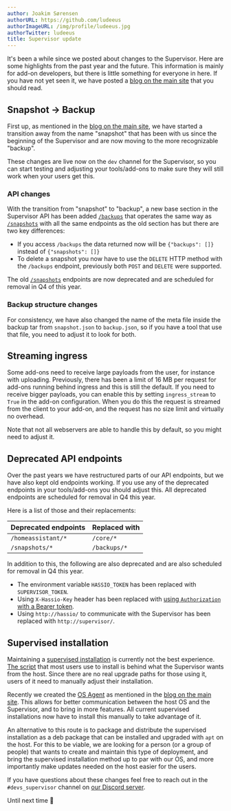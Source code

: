 ```yaml
---
author: Joakim Sørensen
authorURL: https://github.com/ludeeus
authorImageURL: /img/profile/ludeeus.jpg
authorTwitter: ludeeus
title: Supervisor update
---
```


It's been a while since we posted about changes to the Supervisor. Here are some highlights from the past year and the future. This information is mainly for add-on developers, but there is little something for everyone in here. If you have not yet seen it, we have posted a [blog on the main site][main_blog] that you should read.

## Snapshot -> Backup

First up, as mentioned in the [blog on the main site][main_blog], we have started a transition away from the name "snapshot" that has been with us since the beginning of the Supervisor and are now moving to the more recognizable "backup".

These changes are live now on the `dev` channel for the Supervisor, so you can start testing and adjusting your tools/add-ons to make sure they will still work when your users get this.

### API changes

With the transition from "snapshot" to "backup", a new base section in the Supervisor API has been added [`/backups`][supervisor_api_backups] that operates the same way as [`/snapshots`][supervisor_api_snapshots] with all the same endpoints as the old section has but there are two key differences:

- If you access `/backups` the data returned now will be `{"backups": []}` instead of `{"snapshots": []}`
- To delete a snapshot you now have to use the `DELETE` HTTP method with the `/backups` endpoint, previously both `POST` and `DELETE` were supported.

The old [`/snapshots`][supervisor_api_snapshots] endpoints are now deprecated and are scheduled for removal in Q4 of this year.

### Backup structure changes

For consistency, we have also changed the name of the meta file inside the backup tar from `snapshot.json` to `backup.json`, so if you have a tool that use that file, you need to adjust it to look for both.

## Streaming ingress

Some add-ons need to receive large payloads from the user, for instance with uploading. Previously, there has been a limit of 16 MB per request for add-ons running behind ingress and this is still the default. If you need to receive bigger payloads, you can enable this by setting `ingress_stream` to `True` in the add-on configuration. When you do this the request is streamed from the client to your add-on, and the request has no size limit and virtually no overhead.

Note that not all webservers are able to handle this by default, so you might need to adjust it.

## Deprecated API endpoints

Over the past years we have restructured parts of our API endpoints, but we have also kept old endpoints working. If you use any of the deprecated endpoints in your tools/add-ons you should adjust this. All deprecated endpoints are scheduled for removal in Q4 this year.

Here is a list of those and their replacements:

Deprecated endpoints | Replaced with
-- | --
`/homeassistant/*` | `/core/*`
`/snapshots/*` | `/backups/*`

In addition to this, the following are also deprecated and are also scheduled for removal in Q4 this year.

- The environment variable `HASSIO_TOKEN` has been replaced with `SUPERVISOR_TOKEN`.
- Using `X-Hassio-Key` header has been replaced with [using `Authorization` with a Bearer token][api_example].
- Using `http://hassio/` to communicate with the Supervisor has been replaced with `http://supervisor/`.

## Supervised installation

Maintaining a [supervised installation][supervised_installation] is currently not the best experience. [The script][supervised_script] that most users use to install is behind what the Supervisor wants from the host. Since there are no real upgrade paths for those using it, users of it need to manually adjust their installation.

Recently we created the [OS Agent][os_agent] as mentioned in the [blog on the main site][main_blog]. This allows for better communication between the host OS and the Supervisor, and to bring in more features. All current supervised installations now have to install this manually to take advantage of it.

An alternative to this route is to package and distribute the supervised installation as a deb package that can be installed and upgraded with `apt` on the host. For this to be viable, we are looking for a person (or a group of people) that wants to create and maintain this type of deployment, and bring the supervised installation method up to par with our OS, and more importantly make updates needed on the host easier for the users.

If you have questions about these changes feel free to reach out in the `#devs_supervisor` channel on [our Discord server][discord].

Until next time 👋

[discord]: https://discord.gg/c5DvZ4e
[main_blog]: https://www.home-assistant.io/blog/2021/07/27/supervisor-update/
[supervisor_api_backups]: /docs/api/supervisor/endpoints#backup
[supervisor_api_snapshots]: /docs/api/supervisor/endpoints#snapshot
[supervised_installation]: https://github.com/home-assistant/architecture/blob/master/adr/0014-home-assistant-supervised.md
[supervised_script]: https://github.com/home-assistant/supervised-installer
[os_agent]: https://github.com/home-assistant/os-agent
[api_example]: /docs/api/supervisor/examples#get-network-information-with-curl
